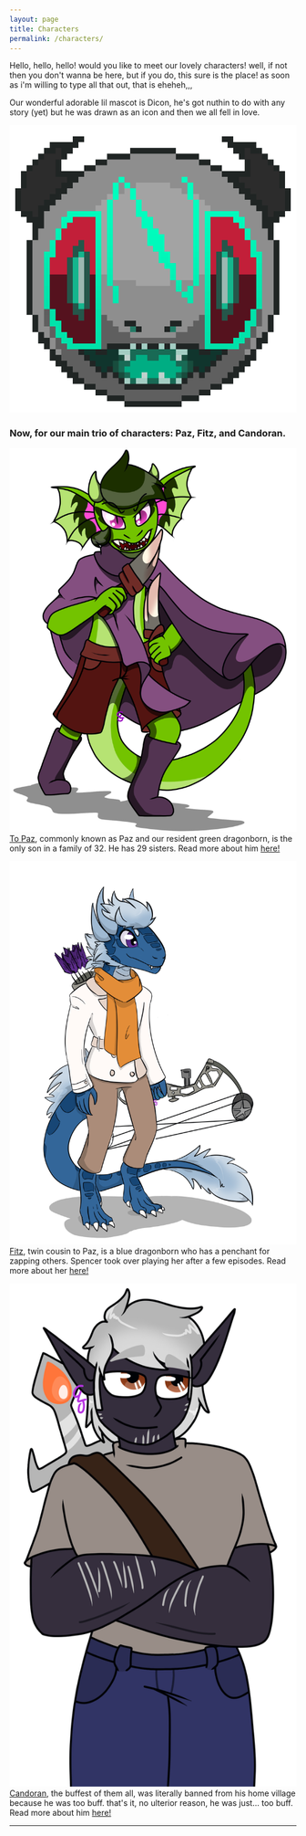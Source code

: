```yaml
---
layout: page
title: Characters
permalink: /characters/
---
```


Hello, hello, hello! would you like to meet our lovely characters! well, if not then you don't wanna be here, but if you do, this sure is the place! as soon as i'm willing to type all that out, that is eheheh,,,

Our wonderful adorable lil mascot is Dicon, he's got nuthin to do with any story (yet) but he was drawn as an icon and then we all fell in love.

![Dicon](/img/dicon.png)

### Now, for our main trio of characters: Paz, Fitz, and Candoran.

![To Paz](/img/paz.png)
[To Paz](/characters/to-paz), commonly known as Paz and our resident green dragonborn, is the only son in a family of 32. He has 29 sisters. Read more about him [here!](/characters/to-paz/)

![Fitz](/img/fitz.png)
[Fitz](/characters/fitz), twin cousin to Paz, is a blue dragonborn who has a penchant for zapping others. Spencer took over playing her after a few episodes. Read more about her [here!](/characters/fitz)

![Candoran](/img/candoran.png)
[Candoran](/characters/candoran), the buffest of them all, was literally banned from his home village because he was too buff. that's it, no ulterior reason, he was just... too buff. Read more about him [here!](/characters/candoran)

---
